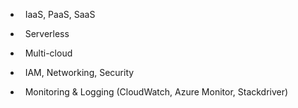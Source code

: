 
-   IaaS, PaaS, SaaS

-   Serverless

-   Multi-cloud

-   IAM, Networking, Security

-   Monitoring & Logging (CloudWatch, Azure Monitor, Stackdriver)